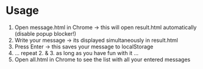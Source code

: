 # Usage

1. Open message.html in Chrome -> this will open result.html automatically (disable popup blocker!)
2. Write your message -> its displayed simultaneously in result.html
3. Press Enter -> this saves your message to localStorage
4. … repeat 2. & 3. as long as you have fun with it …
5. Open all.html in Chrome to see the list with all your entered messages
